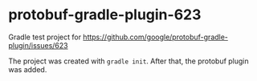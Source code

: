 # protobuf-gradle-plugin-623

Gradle test project for https://github.com/google/protobuf-gradle-plugin/issues/623

The project was created with `gradle init`. After that, the protobuf plugin was added.
